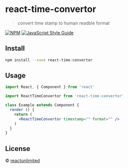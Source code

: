 # react-time-convertor

> convert time stamp to human readble format

[![NPM](https://img.shields.io/npm/v/react-time-convertor.svg)](https://www.npmjs.com/package/react-time-convertor) [![JavaScript Style Guide](https://img.shields.io/badge/code_style-standard-brightgreen.svg)](https://standardjs.com)

## Install

```bash
npm install --save react-time-convertor
```

## Usage

```jsx
import React, { Component } from 'react'

import ReactTimeConvertor from 'react-time-convertor'

class Example extends Component {
  render () {
    return (
      <ReactTimeConvertor timestamp="" format="" />
    )
  }
}
```

## License

 © [reactunlimited](https://github.com/reactunlimited)

